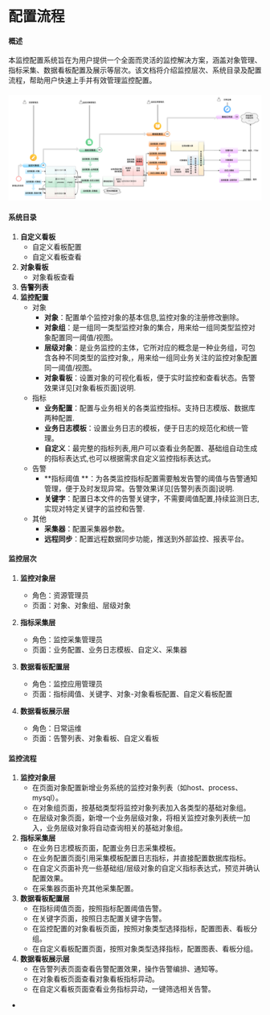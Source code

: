 # 配置流程

#### 概述

本监控配置系统旨在为用户提供一个全面而灵活的监控解决方案，涵盖对象管理、指标采集、数据看板配置及展示等层次。该文档将介绍监控层次、系统目录及配置流程，帮助用户快速上手并有效管理监控配置。

#### ![监控流程 (1)](./images/taskman/%E7%9B%91%E6%8E%A7%E6%B5%81%E7%A8%8B%20(1).png)

#### 系统目录

1. **自定义看板**
   - 自定义看板配置
   - 自定义看板查看
2. **对象看板**
   - 对象看板查看
3. **告警列表**
4. **监控配置**
   - 对象
     - **对象**：配置单个监控对象的基本信息,监控对象的注册修改删除。
     - **对象组**：是一组同一类型监控对象的集合，用来给一组同类型监控对象配置同一阈值/视图。
     - **层级对象**：是业务监控的主体，它所对应的概念是一种业务组，可包含各种不同类型的监控对象,，用来给一组同业务关注的监控对象配置同一阈值/视图。
     - **对象看板**：设置对象的可视化看板，便于实时监控和查看状态。告警效果详见[对象看板页面]说明.
   - 指标
     - **业务配置**：配置与业务相关的各类监控指标。支持日志模版、数据库两种配置.
     - **业务日志模板**：设置业务日志的模板，便于日志的规范化和统一管理。
     - **自定义**：最完整的指标列表,用户可以查看业务配置、基础组自动生成的指标表达式,也可以根据需求自定义监控指标表达式。
   - 告警
     - **指标阈值 **：为各类监控指标配置需要触发告警的阈值与告警通知管理，便于及时发现异常。告警效果详见[告警列表页面]说明.
     - **关键字**：配置日本文件的告警关键字，不需要阈值配置,持续监测日志,实现对特定关键字的监控和告警.
   - 其他
     - **采集器**：配置采集器参数。
     - **远程同步**：配置远程数据同步功能，推送到外部监控、报表平台。

#### 监控层次

1. **监控对象层**
   - 角色：资源管理员
   - 页面：对象、对象组、层级对象
2. **指标采集层**
   - 角色：监控采集管理员
   - 页面：业务配置、业务日志模板、自定义、采集器
     
3. **数据看板配置层**
   - 角色：监控应用管理员
   - 页面：指标阈值、关键字、对象-对象看板配置、自定义看板配置
4. **数据看板展示层**
   - 角色：日常运维
   - 页面：告警列表、对象看板、自定义看板

#### 监控流程

1. **监控对象层**
   - 在页面对象配置新增业务系统的监控对象列表（如host、process、mysql）。
   - 在对象组页面，按基础类型将监控对象列表加入各类型的基础对象组。
   - 在层级对象页面，新增一个业务层级对象，将相关监控对象列表统一加入，业务层级对象将自动查询相关的基础对象组。
2. **指标采集层**
   - 在业务日志模板页面，配置业务日志采集模板。
   - 在业务配置页面引用采集模板配置日志指标，并直接配置数据库指标。
   - 在自定义页面补充一些基础组/层级对象的自定义指标表达式，预览并确认配置效果。
   - 在采集器页面补充其他采集配置。
3. **数据看板配置层**
   - 在指标阈值页面，按照指标配置阈值告警。
   - 在关键字页面，按照日志配置关键字告警。
   - 在监控配置的对象看板页面，按照对象类型选择指标，配置图表、看板分组。
   - 在自定义看板配置页面，按照对象类型选择指标，配置图表、看板分组。
4. **数据看板展示层**
   - 在告警列表页面查看告警配置效果，操作告警编排、通知等。
   - 在对象看板页面查看对象看板指标异动。
   - 在自定义看板页面查看业务指标异动，一键筛选相关告警。

- 
